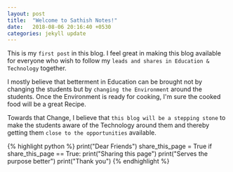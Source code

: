 ```yaml
---
layout: post
title:  "Welcome to Sathish Notes!"
date:   2018-08-06 20:16:40 +0530
categories: jekyll update
---
```

This is my `first post` in this blog. I feel great in making this blog available for everyone who wish to follow my `leads and shares in Education & Technology` together.

I mostly believe that betterment in Education can be brought not by changing the students but by `changing the Environment` around the students. Once the Environment is ready for cooking, I'm sure the cooked food will be a great Recipe.
  
Towards that Change, I believe that `this blog will be a stepping stone` to make the students aware of the Technology around them and thereby getting them `close to the opportunities` available.

{% highlight python %}
print("Dear Friends")
share_this_page = True
if share_this_page == True:
    print("Sharing this page")
    print("Serves the purpose better")
    print("Thank you")
{% endhighlight %}